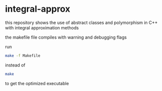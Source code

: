 # integral-approx

this repository shows the use of abstract classes and polymorphism in C++ with integral approximation methods

the makefile file compiles with warning and debugging flags

run

```bash
make -f Makefile
```

instead of

```bash
make
```

to get the optimized executable
